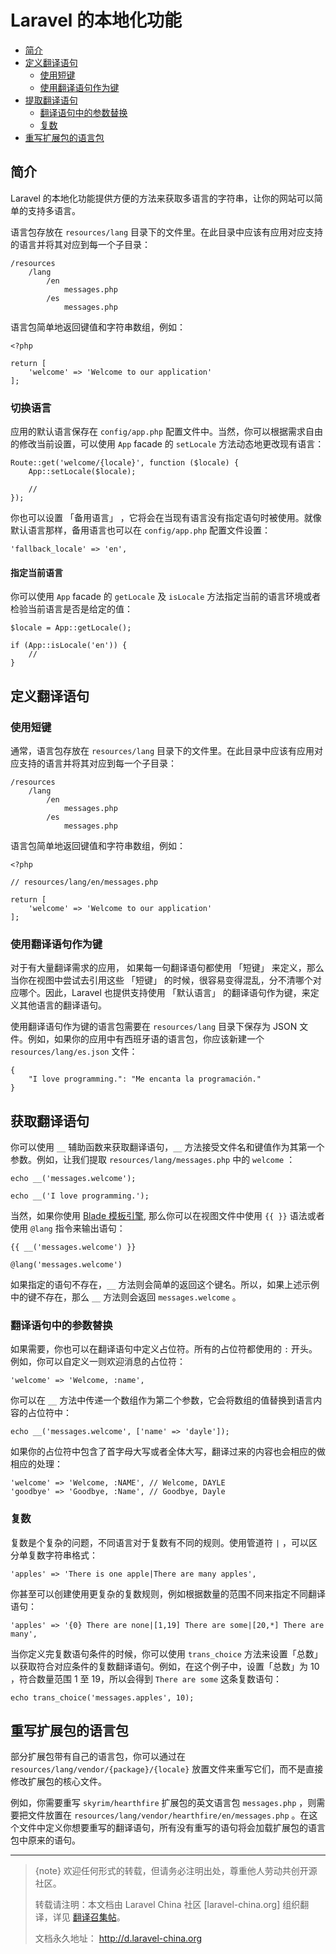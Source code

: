 # Laravel 的本地化功能

- [简介](#introduction)
- [定义翻译语句](#defining-translation-strings)
    - [使用短键](#using-short-keys)
    - [使用翻译语句作为键](#using-translation-strings-as-keys)
- [提取翻译语句](#retrieving-translation-strings)
    - [翻译语句中的参数替换](#replacing-parameters-in-translation-strings)
    - [复数](#pluralization)
- [重写扩展包的语言包](#overriding-package-language-files)

<a name="introduction"></a>
## 简介

Laravel 的本地化功能提供方便的方法来获取多语言的字符串，让你的网站可以简单的支持多语言。

语言包存放在 `resources/lang` 目录下的文件里。在此目录中应该有应用对应支持的语言并将其对应到每一个子目录：

    /resources
        /lang
            /en
                messages.php
            /es
                messages.php

语言包简单地返回键值和字符串数组，例如：

    <?php

    return [
        'welcome' => 'Welcome to our application'
    ];

### 切换语言

应用的默认语言保存在 `config/app.php` 配置文件中。当然，你可以根据需求自由的修改当前设置，可以使用 `App` facade 的 `setLocale` 方法动态地更改现有语言：

    Route::get('welcome/{locale}', function ($locale) {
        App::setLocale($locale);

        //
    });

你也可以设置 「备用语言」 ，它将会在当现有语言没有指定语句时被使用。就像默认语言那样，备用语言也可以在 `config/app.php` 配置文件设置：

    'fallback_locale' => 'en',

#### 指定当前语言

你可以使用 `App` facade 的 `getLocale` 及 `isLocale` 方法指定当前的语言环境或者检验当前语言是否是给定的值：

    $locale = App::getLocale();

    if (App::isLocale('en')) {
        //
    }

<a name="defining-translation-strings"></a>
## 定义翻译语句

<a name="using-short-keys"></a>
### 使用短键

通常，语言包存放在 `resources/lang` 目录下的文件里。在此目录中应该有应用对应支持的语言并将其对应到每一个子目录：

    /resources
        /lang
            /en
                messages.php
            /es
                messages.php

语言包简单地返回键值和字符串数组，例如：

    <?php

    // resources/lang/en/messages.php

    return [
        'welcome' => 'Welcome to our application'
    ];

<a name="using-translation-strings-as-keys"></a>
### 使用翻译语句作为键

对于有大量翻译需求的应用， 如果每一句翻译语句都使用 「短键」 来定义，那么当你在视图中尝试去引用这些 「短键」 的时候，很容易变得混乱，分不清哪个对应哪个。因此，Laravel 也提供支持使用 「默认语言」 的翻译语句作为键，来定义其他语言的翻译语句。

使用翻译语句作为键的语言包需要在 `resources/lang` 目录下保存为 JSON 文件。例如，如果你的应用中有西班牙语的语言包，你应该新建一个 `resources/lang/es.json` 文件：

    {
        "I love programming.": "Me encanta la programación."
    }

<a name="retrieving-translation-strings"></a>
## 获取翻译语句

你可以使用 `__` 辅助函数来获取翻译语句，`__` 方法接受文件名和键值作为其第一个参数。例如，让我们提取 `resources/lang/messages.php` 中的 `welcome` ：

    echo __('messages.welcome');

    echo __('I love programming.');

当然，如果你使用 [Blade 模板引擎](/docs/{{version}}/blade), 那么你可以在视图文件中使用 `{{ }}` 语法或者使用 `@lang` 指令来输出语句：

    {{ __('messages.welcome') }}

    @lang('messages.welcome')

如果指定的语句不存在，`__` 方法则会简单的返回这个键名。所以，如果上述示例中的键不存在，那么 `__` 方法则会返回 `messages.welcome` 。

<a name="replacing-parameters-in-translation-strings"></a>
### 翻译语句中的参数替换

如果需要，你也可以在翻译语句中定义占位符。所有的占位符都使用的 `:` 开头。例如，你可以自定义一则欢迎消息的占位符：

    'welcome' => 'Welcome, :name',

你可以在 `__` 方法中传递一个数组作为第二个参数，它会将数组的值替换到语言内容的占位符中：

    echo __('messages.welcome', ['name' => 'dayle']);

如果你的占位符中包含了首字母大写或者全体大写，翻译过来的内容也会相应的做相应的处理：

    'welcome' => 'Welcome, :NAME', // Welcome, DAYLE
    'goodbye' => 'Goodbye, :Name', // Goodbye, Dayle


<a name="pluralization"></a>
### 复数

复数是个复杂的问题，不同语言对于复数有不同的规则。使用管道符 `|` ，可以区分单复数字符串格式：

    'apples' => 'There is one apple|There are many apples',

你甚至可以创建使用更复杂的复数规则，例如根据数量的范围不同来指定不同翻译语句：

    'apples' => '{0} There are none|[1,19] There are some|[20,*] There are many',

当你定义完复数语句条件的时候，你可以使用 `trans_choice` 方法来设置「总数」以获取符合对应条件的复数翻译语句。例如，在这个例子中，设置「总数」为 10 ，符合数量范围 1 至 19，所以会得到 `There are some` 这条复数语句：

    echo trans_choice('messages.apples', 10);

<a name="overriding-package-language-files"></a>
## 重写扩展包的语言包

部分扩展包带有自己的语言包，你可以通过在 `resources/lang/vendor/{package}/{locale}` 放置文件来重写它们，而不是直接修改扩展包的核心文件。

例如，你需要重写 `skyrim/hearthfire` 扩展包的英文语言包 `messages.php` ，则需要把文件放置在 `resources/lang/vendor/hearthfire/en/messages.php` 。在这个文件中定义你想要重写的翻译语句，所有没有重写的语句将会加载扩展包的语言包中原来的语句。


--- 

> {note} 欢迎任何形式的转载，但请务必注明出处，尊重他人劳动共创开源社区。
> 
> 转载请注明：本文档由 Laravel China 社区 [laravel-china.org] 组织翻译，详见 [翻译召集帖](https://laravel-china.org/topics/3810/laravel-54-document-translation-come-and-join-the-translation)。
> 
> 文档永久地址： http://d.laravel-china.org